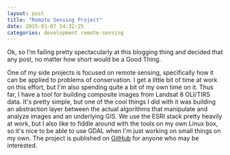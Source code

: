 ```yaml
---
layout: post
title: "Remote Sensing Project"
date: 2015-03-07 14:32:25
categories: development remote-sensing
---
```


Ok, so I'm failing pretty spectacularly at this blogging thing and decided that
any post, no matter how short would be a Good Thing.

One of my side projects is focused on remote sensing, specifically how it can
be applied to problems of conservation. I get a little bit of time at work on
this effort, but I'm also spending quite a bit of my own time on it. Thus far,
I have a tool for building composite images from Landsat 8 OLI/TIRS data. It's
pretty simple, but one of the cool things I did with it was building an
abstraction layer between the actual algorithms that manipulate and analyze
images and an underlying GIS. We use the ESRI stack pretty heavily at work, but
I also like to fiddle around with the tools on my own Linux box, so it's nice
to be able to use GDAL when I'm just working on small things on my own. The
project is published on
[GitHub](https://github.com/wdicharry/remote-sensing.git) for anyone who may be
interested.
